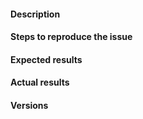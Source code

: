 <!--
If your issue is a usage question, submit it to the user mailing-list:
users@riot-os.org or devel@riot-os.org
-->

#### Description
<!-- Example: Cannot build gnrc_networking application for samr21-xpro board -->

#### Steps to reproduce the issue
<!--
Try to describe as precisely as possible here the steps required to reproduce
the issue. Here you can also describe your hardware configuration, the network
setup, etc
-->

#### Expected results
<!-- Example: The gnrc_networking application builds on samr21-xpro.-->

#### Actual results
<!-- Please paste or specifically describe the actual output. -->

#### Versions
<!--
Operating system: Mac OSX, Linux, Vagrant VM
Build environment: GCC, CLang versions
-->

<!-- Thanks for contributing! -->
